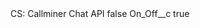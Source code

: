 <?xml version="1.0" encoding="UTF-8"?>
<CustomMetadata xmlns="http://soap.sforce.com/2006/04/metadata" xmlns:xsi="http://www.w3.org/2001/XMLSchema-instance" xmlns:xsd="http://www.w3.org/2001/XMLSchema">
    <label>CS: Callminer Chat API</label>
    <protected>false</protected>
    <values>
        <field>On_Off__c</field>
        <value xsi:type="xsd:boolean">true</value>
    </values>
</CustomMetadata>
